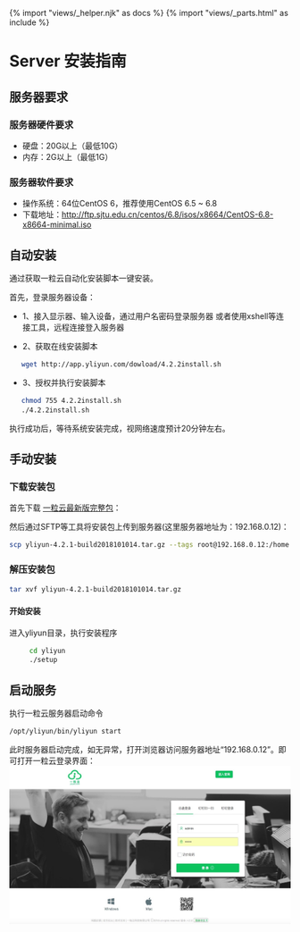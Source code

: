 {% import "views/_helper.njk" as docs %}
{% import "views/_parts.html" as include %}
# Server 安装指南

## 服务器要求

### 服务器硬件要求

* 硬盘：20G以上（最低10G）
* 内存：2G以上（最低1G）

### 服务器软件要求

* 操作系统：64位CentOS 6，推荐使用CentOS 6.5 ~ 6.8
* 下载地址：http://ftp.sjtu.edu.cn/centos/6.8/isos/x8664/CentOS-6.8-x8664-minimal.iso

## 自动安装

通过获取一粒云自动化安装脚本一键安装。

首先，登录服务器设备：

* 1、接入显示器、输入设备，通过用户名密码登录服务器
     或者使用xshell等连接工具，远程连接登入服务器

* 2、获取在线安装脚本 
```sh
   wget http://app.yliyun.com/dowload/4.2.2install.sh
```

* 3、授权并执行安装脚本
```sh
   chmod 755 4.2.2install.sh
   ./4.2.2install.sh
```

执行成功后，等待系统安装完成，视网络速度预计20分钟左右。


## 手动安装

### 下载安装包

首先下载 [一粒云最新版完整包](http://app.yliyun.com/dowload/yliyun-v4.2.2-2018001025.tar.gz)：


然后通过SFTP等工具将安装包上传到服务器(这里服务器地址为：192.168.0.12)：

```sh
scp yliyun-4.2.1-build2018101014.tar.gz --tags root@192.168.0.12:/home
```

### 解压安装包

```sh
tar xvf yliyun-4.2.1-build2018101014.tar.gz
```

#### 开始安装

进入yliyun目录，执行安装程序
```sh
     cd yliyun
     ./setup
```


## 启动服务

执行一粒云服务器启动命令

```sh
/opt/yliyun/bin/yliyun start
```

此时服务器启动完成，如无异常，打开浏览器访问服务器地址“192.168.0.12”。即可打开一粒云登录界面：
<img src="images/login.jpeg" class="img-responsive" alt="">






